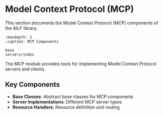 # Model Context Protocol (MCP)

This section documents the Model Context Protocol (MCP) components of the AILF library.

```{toctree}
:maxdepth: 2
:caption: MCP Components

base
servers/index
```

The MCP module provides tools for implementing Model Context Protocol servers and clients.

## Key Components

- **Base Classes**: Abstract base classes for MCP components
- **Server Implementations**: Different MCP server types
- **Resource Handlers**: Resource definition and routing
